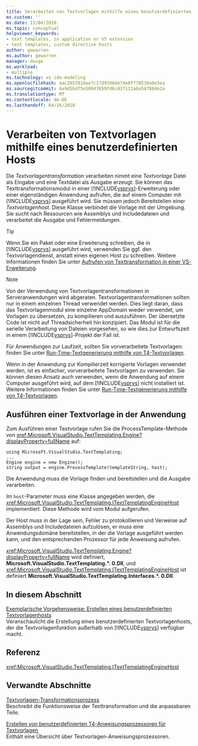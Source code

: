 ```yaml
---
title: Verarbeiten von Textvorlagen mithilfe eines benutzerdefinierten Hosts | Microsoft Docs
ms.custom: ''
ms.date: 11/04/2016
ms.topic: conceptual
helpviewer_keywords:
- text templates, in application or VS extension
- text templates, custom directive hosts
author: gewarren
ms.author: gewarren
manager: douge
ms.workload:
- multiple
ms.technology: vs-ide-modeling
ms.openlocfilehash: aac285701dae7c17d9398de7de0f778530a0e5ea
ms.sourcegitcommit: 6a9d5bd75e50947659fd6c837111a6a547884e2a
ms.translationtype: MT
ms.contentlocale: de-DE
ms.lasthandoff: 04/16/2018
---
```

# <a name="processing-text-templates-by-using-a-custom-host"></a>Verarbeiten von Textvorlagen mithilfe eines benutzerdefinierten Hosts
Die *Textvorlagentransformation* verarbeiten nimmt eine *Textvorlage* Datei als Eingabe und eine Textdatei als Ausgabe erzeugt. Sie können das Texttransformationsmodul in einer [!INCLUDE[vsprvs](../code-quality/includes/vsprvs_md.md)]-Erweiterung oder einer eigenständigen Anwendung aufrufen, die auf einem Computer mit [!INCLUDE[vsprvs](../code-quality/includes/vsprvs_md.md)] ausgeführt wird. Sie müssen jedoch Bereitstellen einer *Textvorlagenhost*. Diese Klasse verbindet die Vorlage mit der Umgebung. Sie sucht nach Ressourcen wie Assemblys und Includedateien und verarbeitet die Ausgabe und Fehlermeldungen.  
  
> [!TIP]
>  Wenn Sie ein Paket oder eine Erweiterung schreiben, die in [!INCLUDE[vsprvs](../code-quality/includes/vsprvs_md.md)] ausgeführt wird, verwenden Sie ggf. den Textvorlagendienst, anstatt einen eigenen Host zu schreiben. Weitere Informationen finden Sie unter [Aufrufen von Texttransformation in einer VS-Erweiterung](../modeling/invoking-text-transformation-in-a-vs-extension.md).  
  
> [!NOTE]
>  Von der Verwendung von Textvorlagentransformationen in Serveranwendungen wird abgeraten. Textvorlagentransformationen sollten nur in einem einzelnen Thread verwendet werden. Dies liegt daran, dass das Textvorlagenmodul eine einzelne AppDomain wieder verwendet, um Vorlagen zu übersetzen, zu kompilieren und auszuführen. Der übersetzte Code ist nicht auf Threadsicherheit hin konzipiert. Das Modul ist für die serielle Verarbeitung von Dateien vorgesehen, so wie dies zur Entwurfszeit in einem [!INCLUDE[vsprvs](../code-quality/includes/vsprvs_md.md)]-Projekt der Fall ist.  
>   
>  Für Anwendungen zur Laufzeit, sollten Sie vorverarbeitete Textvorlagen: finden Sie unter [Run-Time-Textgenerierung mithilfe von T4-Textvorlagen](../modeling/run-time-text-generation-with-t4-text-templates.md).  
  
 Wenn in der Anwendung zur Kompilierzeit korrigierte Vorlagen verwendet werden, ist es einfacher, vorverarbeitete Textvorlagen zu verwenden. Sie können diesen Ansatz auch verwenden, wenn die Anwendung auf einem Computer ausgeführt wird, auf dem [!INCLUDE[vsprvs](../code-quality/includes/vsprvs_md.md)] nicht installiert ist. Weitere Informationen finden Sie unter [Run-Time-Textgenerierung mithilfe von T4-Textvorlagen](../modeling/run-time-text-generation-with-t4-text-templates.md).  
  
## <a name="executing-a-text-template-in-your-application"></a>Ausführen einer Textvorlage in der Anwendung  
 Zum Ausführen einer Textvorlage rufen Sie die ProcessTemplate-Methode von <xref:Microsoft.VisualStudio.TextTemplating.Engine?displayProperty=fullName> auf:  
  
```  
using Microsoft.VisualStudio.TextTemplating;  
...  
Engine engine = new Engine();  
string output = engine.ProcessTemplate(templateString, host);  
```  
  
 Die Anwendung muss die Vorlage finden und bereitstellen und die Ausgabe verarbeiten.  
  
 Im `host`-Parameter muss eine Klasse angegeben werden, die <xref:Microsoft.VisualStudio.TextTemplating.ITextTemplatingEngineHost> implementiert. Diese Methode wird vom Modul aufgerufen.  
  
 Der Host muss in der Lage sein, Fehler zu protokollieren und Verweise auf Assemblys und Includedateien aufzulösen, er muss eine Anwendungsdomäne bereitstellen, in der die Vorlage ausgeführt werden kann, und den entsprechenden Prozessor für jede Anweisung aufrufen.  
  
 <xref:Microsoft.VisualStudio.TextTemplating.Engine?displayProperty=fullName> wird definiert, **Microsoft.VisualStudio.TextTemplating.\*. 0.Dll**, und <xref:Microsoft.VisualStudio.TextTemplating.ITextTemplatingEngineHost> ist definiert **Microsoft.VisualStudio.TextTemplating.Interfaces.\*. 0.Dll**.  
  
## <a name="in-this-section"></a>In diesem Abschnitt  
 [Exemplarische Vorgehensweise: Erstellen eines benutzerdefinierten Textvorlagenhosts](../modeling/walkthrough-creating-a-custom-text-template-host.md)  
 Veranschaulicht die Erstellung eines benutzerdefinierten Textvorlagenhosts, der die Textvorlagenfunktion außerhalb von [!INCLUDE[vsprvs](../code-quality/includes/vsprvs_md.md)] verfügbar macht.  
  
## <a name="reference"></a>Referenz  
 <xref:Microsoft.VisualStudio.TextTemplating.ITextTemplatingEngineHost>  
  
## <a name="related-sections"></a>Verwandte Abschnitte  
 [Textvorlagen-Transformationsprozess](../modeling/the-text-template-transformation-process.md)  
 Beschreibt die Funktionsweise der Texttransformation und die anpassbaren Teile.  
  
 [Erstellen von benutzerdefinierten T4-Anweisungsprozessoren für Textvorlagen](../modeling/creating-custom-t4-text-template-directive-processors.md)  
 Enthält eine Übersicht über Textvorlagen-Anweisungsprozessoren.